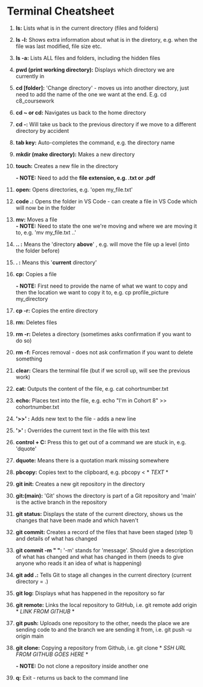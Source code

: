 # Terminal Cheatsheet

1. **ls:**
    Lists what is in the current directory (files and folders)

2. **ls -l:**
    Shows extra information about what is in the diretory, e.g. when the file was last modified, file size etc.

3. **ls -a:**
    Lists ALL files and folders, including the hidden files

4. **pwd (print working directory):**
    Displays which directory we are currently in

5. **cd [folder]:**
    'Change directory' - moves us into another directory, just need to add the name of the one we want at the end. E.g. cd c8_coursework

6. **cd ~ or cd:**
    Navigates us back to the home directory

7. **cd -:**
    Will take us back to the previous directory if we move to a different directory by accident

8. **tab key:**
    Auto-completes the command, e.g. the directory name

9. **mkdir (make directory):**
    Makes a new directory

10. **touch:**
    Creates a new file in the directory 
    
    **- NOTE:** Need to add the **file extension, e.g. .txt or .pdf**

11. **open:**
    Opens directories, e.g. 'open my_file.txt'

12. **code .:**
    Opens the folder in VS Code - can create a file in VS Code which will now be in the folder

13. **mv:**
    Moves a file    
    **- NOTE:** Need to state the one we're moving and where we are moving it to, e.g. 'mv my_file.txt ..' 
    
14. **.. :**
     Means the 'directory **above**' , e.g. will move the file up a level (into the folder before)

15. **. :**
    Means this '**current** directory'

16. **cp:**
    Copies a file
        
    **- NOTE:** First need to provide the name of what we want to copy and then the location we want to copy it to, e.g. cp profile_picture my_directory 

17. **cp -r:**
    Copies the entire directory

18. **rm:**
    Deletes files

19. **rm -r:**
    Deletes a directory (sometimes asks confirmation if you want to do so)

20. **rm -f:**
    Forces removal - does not ask confirmation if you want to delete something

21. **clear:**
    Clears the terminal file (but if we scroll up, will see the previous work)

22. **cat:**
    Outputs the content of the file, e.g. cat cohortnumber.txt

23. **echo:**
    Places text into the file, e.g. echo "I'm in Cohort 8" >> cohortnumber.txt

24. **'>>' :**
    Adds new text to the file - adds a new line

25. **'>' :**
    Overrides the current text in the file with this text

26. **control + C:**
    Press this to get out of a command we are stuck in, e.g. 'dquote' 

27. **dquote:**
    Means there is a quotation mark missing somewhere

28. **pbcopy:**
    Copies text to the clipboard, e.g. pbcopy < * *TEXT* *

29. **git init:**
    Creates a new git repository in the directory

30. **git:(main):**
    'Git' shows the directory is part of a Git repository and 'main' is the active branch in the repository

31. **git status:**
    Displays the state of the current directory, shows us the changes that have been made and which haven't

32. **git commit:**
    Creates a record of the files that have been staged (step 1) and details of what has changed 

33. **git commit -m " ":**
    '-m' stands for 'message'. Should give a description of what has changed and what has changed in them (needs to give anyone who reads it an idea of what is happening)

34. **git add .:**
    Tells Git to stage all changes in the current directory (current directory = .)

35. **git log:**
    Displays what has happened in the repository so far

36. **git remote:**
    Links the local repository to GitHub, i.e. git remote add origin * *LINK FROM GITHUB* *

37. **git push:**
    Uploads one repository to the other, needs the place we are sending code to and the branch we are sending it from, i.e. git push -u origin main

38. **git clone:**
    Copying a repository from Github, i.e. git clone * *SSH URL FROM GITHUB GOES HERE* * 
    
    **- NOTE:** Do not clone a repository inside another one

39. **q:**
    Exit - returns us back to the command line
